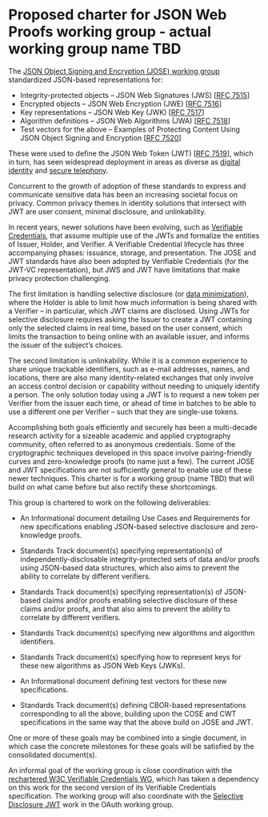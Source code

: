 # Proposed charter for JSON Web Proofs working group - actual working group name TBD

The [JSON Object Signing and Encryption (JOSE) working group](https://datatracker.ietf.org/doc/charter-ietf-jose/02/) standardized JSON-based representations for:
- Integrity-protected objects – JSON Web Signatures (JWS) [[RFC 7515](https://www.rfc-editor.org/rfc/rfc7515.html)]
- Encrypted objects – JSON Web Encryption (JWE) [[RFC 7516](https://www.rfc-editor.org/rfc/rfc7516.html)]
- Key representations – JSON Web Key (JWK) [[RFC 7517](https://www.rfc-editor.org/rfc/rfc7517.html)]
- Algorithm definitions – JSON Web Algorithms (JWA) [[RFC 7518](https://www.rfc-editor.org/rfc/rfc7518.html)]
- Test vectors for the above – Examples of Protecting Content Using JSON Object Signing and Encryption [[RFC 7520](https://www.rfc-editor.org/rfc/rfc7520.html)]

These were used to define the JSON Web Token (JWT) [[RFC 7519](https://www.rfc-editor.org/rfc/rfc7519.html)], which in turn, has seen widespread deployment in areas as diverse as [digital identity](https://openid.net/connect/) and [secure telephony](https://www.ietf.org/blog/stir-action/).

Concurrent to the growth of adoption of these standards to express and communicate sensitive data has been an increasing societal focus on privacy. Common privacy themes in identity solutions that intersect with JWT are user consent, minimal disclosure, and unlinkability.

In recent years, newer solutions have been evolving, such as [Verifiable Credentials](https://www.w3.org/TR/vc-data-model/), that assume multiple use of the JWTs and formalize the entities of Issuer, Holder, and Verifier. A Verifiable Credential lifecycle has three accompanying phases: issuance, storage, and presentation. The JOSE and JWT standards have also been adopted by Verifiable Credentials (for the JWT-VC representation), but JWS and JWT have limitations that make privacy protection challenging.

The first limitation is handling selective disclosure (or [data minimization](https://www.rfc-editor.org/rfc/rfc6973.html#section-6.1)), where the Holder is able to limit how much information is being shared with a Verifier – in particular, which JWT claims are disclosed. Using JWTs for selective disclosure requires asking the Issuer to create a JWT containing only the selected claims in real time, based on the user consent, which limits the transaction to being online with an available issuer, and informs the issuer of the subject’s choices.

The second limitation is unlinkability. While it is a common experience to share unique trackable identifiers, such as e-mail addresses, names, and locations, there are also many identity-related exchanges that only involve an access control decision or capability without needing to uniquely identify a person. The only solution today using a JWT is to request a new token per Verifier from the issuer each time, or ahead of time in batches to be able to use a different one per Verifier – such that they are single-use tokens.

Accomplishing both goals efficiently and securely has been a multi-decade research activity for a sizeable academic and applied cryptography community, often referred to as anonymous credentials. Some of the cryptographic techniques developed in this space involve pairing-friendly curves and zero-knowledge proofs (to name just a few). The current JOSE and JWT specifications are not sufficiently general to enable use of these newer techniques.  This charter is for a working group (name TBD) that will build on what came before but also rectify these shortcomings.

This group is chartered to work on the following deliverables:

- An Informational document detailing Use Cases and Requirements for new specifications enabling JSON-based selective disclosure and zero-knowledge proofs.

- Standards Track document(s) specifying representation(s) of independently-disclosable integrity-protected sets of data and/or proofs using JSON-based data structures, which also aims to prevent the ability to correlate by different verifiers.

- Standards Track document(s) specifying representation(s) of JSON-based claims and/or proofs enabling selective disclosure of these claims and/or proofs, and that also aims to prevent the ability to correlate by different verifiers.

- Standards Track document(s) specifying new algorithms and algorithm identifiers.

- Standards Track document(s) specifying how to represent keys for these new algorithms as JSON Web Keys (JWKs).

- An Informational document defining test vectors for these new specifications.

- Standards Track document(s) defining CBOR-based representations corresponding to all the above, building upon the COSE and CWT specifications in the same way that the above build on JOSE and JWT.

One or more of these goals may be combined into a single document, in which case the concrete milestones for these goals will be satisfied by the consolidated document(s). 

An informal goal of the working group is close coordination with the [rechartered W3C Verifiable Credentials WG](https://www.w3.org/2022/05/proposed-vc-wg-charter.html), which has taken a dependency on this work for the second version of its Verifiable Credentials specification.  The working group will also coordinate with the [Selective Disclosure JWT](https://datatracker.ietf.org/doc/draft-ietf-oauth-selective-disclosure-jwt/) work in the OAuth working group.
